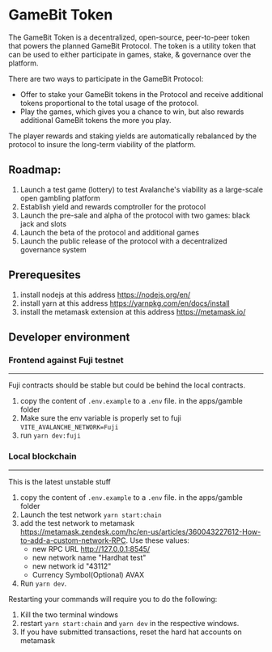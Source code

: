 # GameBit Token

The GameBit Token is a decentralized, open-source, peer-to-peer token that powers the planned GameBit Protocol. The token is a utility token that can be used to either participate in games, stake, & governance over the platform.

There are two ways to participate in the GameBit Protocol:

- Offer to stake your GameBit tokens in the Protocol and receive additional tokens proportional to the total usage of the protocol.
- Play the games, which gives you a chance to win, but also rewards additional GameBit tokens the more you play.

The player rewards and staking yields are automatically rebalanced by the protocol to insure the long-term viability of the platform.

## Roadmap:

1. Launch a test game (lottery) to test Avalanche's viability as a large-scale open gambling platform
1. Establish yield and rewards comptroller for the protocol
1. Launch the pre-sale and alpha of the protocol with two games: black jack and slots
1. Launch the beta of the protocol and additional games
1. Launch the public release of the protocol with a decentralized governance system

## Prerequesites

1. install nodejs at this address https://nodejs.org/en/
1. install yarn at this address https://yarnpkg.com/en/docs/install
1. install the metamask extension at this address https://metamask.io/

## Developer environment

### Frontend against Fuji testnet
---

Fuji contracts should be stable but could be behind the local contracts.

1. copy the content of `.env.example` to a `.env` file. in the apps/gamble folder
1. Make sure the env variable is properly set to fuji `VITE_AVALANCHE_NETWORK=Fuji`
1. run `yarn dev:fuji`

### Local blockchain
---

This is the latest unstable stuff

1. copy the content of `.env.example` to a `.env` file. in the apps/gamble folder
2. Launch the test network `yarn start:chain`
3. add the test network to metamask https://metamask.zendesk.com/hc/en-us/articles/360043227612-How-to-add-a-custom-network-RPC. Use these values:
    - new RPC URL http://127.0.0.1:8545/
    - new network name "Hardhat test"
    - new network id "43112"
    - Currency Symbol(Optional) AVAX
4. Run `yarn dev`. 

Restarting your commands will require you to do the following:

1. Kill the two terminal windows
1. restart `yarn start:chain` and `yarn dev` in the respective windows.
1. If you have submitted transactions, reset the hard hat accounts on metamask

